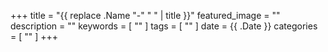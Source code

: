 <!-- ---
title: "{{ replace .Name "-" " " | title }}"
date: {{ .Date }}
draft: true
--- -->

+++
title = "{{ replace .Name "-" " " | title }}"
featured_image = ""
description = ""
keywords = [
    ""
]
tags = [
    ""
]
date = {{ .Date }}
categories = [
    ""
]
+++

